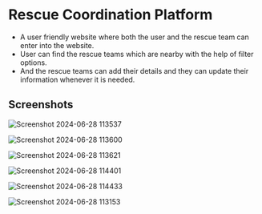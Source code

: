 # Rescue Coordination Platform

 - A user friendly website where both the user and the rescue team can enter into the website.
 - User can find the rescue teams which are nearby with the help of filter options.
 - And the rescue teams can add their details and they can update their information whenever it is needed.

## Screenshots

![Screenshot 2024-06-28 113537](https://github.com/vigneshwaranbalamurugan/Rescue-Website/assets/171491614/289ab83f-6ced-4b06-ad47-484a21be00fb)

![Screenshot 2024-06-28 113600](https://github.com/vigneshwaranbalamurugan/Rescue-Website/assets/171491614/2a23d3c7-0994-4359-b08d-b11fd2506a83)

![Screenshot 2024-06-28 113621](https://github.com/vigneshwaranbalamurugan/Rescue-Website/assets/171491614/7954a17c-283e-4dbc-ab9b-a0dc6ca68f5b)

![Screenshot 2024-06-28 114401](https://github.com/vigneshwaranbalamurugan/Rescue-Website/assets/171491614/814d79f0-118f-4ca7-8677-356a8df7d5c4)

![Screenshot 2024-06-28 114433](https://github.com/vigneshwaranbalamurugan/Rescue-Website/assets/171491614/2564cdd5-b79a-462c-90cd-fe3d6997722d)

![Screenshot 2024-06-28 113153](https://github.com/vigneshwaranbalamurugan/Rescue-Website/assets/171491614/ea5bb796-3779-41bf-aa20-841c5138a1c7)

